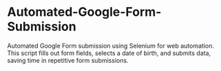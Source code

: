 # Automated-Google-Form-Submission
Automated Google Form submission using Selenium for web automation. This script fills out form fields, selects a date of birth, and submits data, saving time in repetitive form submissions.
